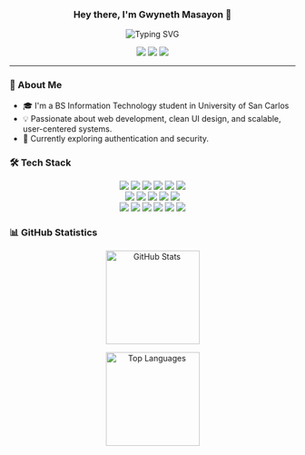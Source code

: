<h3 align="center">
  Hey there, I'm Gwyneth Masayon 👋
</h3>
<p align="center">
  <img src="https://readme-typing-svg.demolab.com?font=Fira+Code&size=16&duration=4500&color=D6B4FC&center=true&vCenter=true&width=500&lines=A+Full-Stack+Developer;A+UI%2FUX+Designer" alt="Typing SVG" />
</p>
<p align="center">
  <a href="mailto:gwynethmasayon@gmail.com"><img src="https://img.shields.io/badge/Email-D14836?style=for-the-badge&logo=gmail&logoColor=white"></a>
  <a href="https://linkedin.com/in/g-masayon"><img src="https://img.shields.io/badge/LinkedIn-0077B5?style=for-the-badge&logo=linkedin&logoColor=white"></a>
  <a href="https://gwynethmasayon.vercel.app"><img src="https://img.shields.io/badge/Portfolio-36BCF7?style=for-the-badge&logo=google-chrome&logoColor=white"></a>
</p>

---

<h3> 🚀 About Me </h3>

- 🎓 I'm a BS Information Technology student in University of San Carlos
- 💡 Passionate about web development, clean UI design, and scalable, user-centered systems.
- 🌱 Currently exploring authentication and security.



<h3> 🛠️ Tech Stack </h3>
<p align="center">
  <img src="https://img.shields.io/badge/HTML5-E34C26?style=for-the-badge&logo=html5&logoColor=white"/>
  <img src="https://img.shields.io/badge/CSS3-1572B6?style=for-the-badge&logo=css3&logoColor=white"/>
  <img src="https://img.shields.io/badge/JavaScript-F7E017?style=for-the-badge&logo=javascript&logoColor=black"/>
  <img src="https://img.shields.io/badge/React-61DAFB?style=for-the-badge&logo=react&logoColor=black"/>
  <img src="https://img.shields.io/badge/TailwindCSS-38B2AC?style=for-the-badge&logo=tailwind-css&logoColor=white"/>
  <img src="https://img.shields.io/badge/Bootstrap-563D7C?style=for-the-badge&logo=bootstrap&logoColor=white"/>
  <br/>
  <img src="https://img.shields.io/badge/Node.js-43853D?style=for-the-badge&logo=node.js&logoColor=white"/>
  <img src="https://img.shields.io/badge/Express-000000?style=for-the-badge&logo=express&logoColor=white"/>
  <img src="https://img.shields.io/badge/PHP-777BB4?style=for-the-badge&logo=php&logoColor=white"/>
  <img src="https://img.shields.io/badge/Firebase-FFCA28?style=for-the-badge&logo=firebase&logoColor=black"/>
  <img src="https://img.shields.io/badge/MySQL-4479A1?style=for-the-badge&logo=mysql&logoColor=white"/>
  <br/>
  <img src="https://img.shields.io/badge/Git-F05032?style=for-the-badge&logo=git&logoColor=white"/>
  <img src="https://img.shields.io/badge/Postman-FF6C37?style=for-the-badge&logo=postman&logoColor=white"/>
  <img src="https://img.shields.io/badge/Figma-F24E1E?style=for-the-badge&logo=figma&logoColor=white"/>
  <img src="https://img.shields.io/badge/Canva-00C4CC?style=for-the-badge&logo=canva&logoColor=white"/>
  <img src="https://img.shields.io/badge/Jira-0052CC?style=for-the-badge&logo=jira&logoColor=white"/>
  <img src="https://img.shields.io/badge/Trello-0052CC?style=for-the-badge&logo=trello&logoColor=white"/>
</p>



<h3> 📊 GitHub Statistics </h3>
<p align="center">
  <img src="https://github-readme-stats.vercel.app/api?username=neth-CM&show_icons=true&theme=radical" alt="GitHub Stats" height="165" />
</p>
<p align="center">
  <img src="https://github-readme-stats.vercel.app/api/top-langs/?username=neth-CM&layout=compact&theme=radical" alt="Top Languages" height="165" />
</p>
